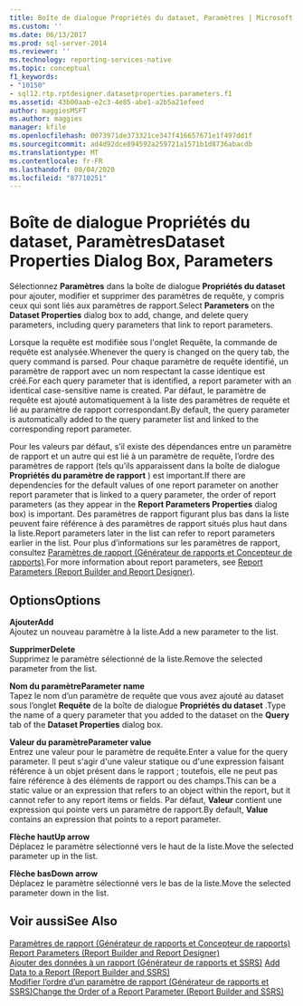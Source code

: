 ```yaml
---
title: Boîte de dialogue Propriétés du dataset, Paramètres | Microsoft Docs
ms.custom: ''
ms.date: 06/13/2017
ms.prod: sql-server-2014
ms.reviewer: ''
ms.technology: reporting-services-native
ms.topic: conceptual
f1_keywords:
- "10150"
- sql12.rtp.rptdesigner.datasetproperties.parameters.f1
ms.assetid: 43b00aab-e2c3-4e85-abe1-a2b5a21efeed
author: maggiesMSFT
ms.author: maggies
manager: kfile
ms.openlocfilehash: 0073971de373321ce347f416657671e1f497dd1f
ms.sourcegitcommit: ad4d92dce894592a259721a1571b1d8736abacdb
ms.translationtype: MT
ms.contentlocale: fr-FR
ms.lasthandoff: 08/04/2020
ms.locfileid: "87710251"
---
```

# <a name="dataset-properties-dialog-box-parameters"></a><span data-ttu-id="5d69f-102">Boîte de dialogue Propriétés du dataset, Paramètres</span><span class="sxs-lookup"><span data-stu-id="5d69f-102">Dataset Properties Dialog Box, Parameters</span></span>
  <span data-ttu-id="5d69f-103">Sélectionnez **Paramètres** dans la boîte de dialogue **Propriétés du dataset** pour ajouter, modifier et supprimer des paramètres de requête, y compris ceux qui sont liés aux paramètres de rapport.</span><span class="sxs-lookup"><span data-stu-id="5d69f-103">Select **Parameters** on the **Dataset Properties** dialog box to add, change, and delete query parameters, including query parameters that link to report parameters.</span></span>  
  
 <span data-ttu-id="5d69f-104">Lorsque la requête est modifiée sous l'onglet Requête, la commande de requête est analysée.</span><span class="sxs-lookup"><span data-stu-id="5d69f-104">Whenever the query is changed on the query tab, the query command is parsed.</span></span> <span data-ttu-id="5d69f-105">Pour chaque paramètre de requête identifié, un paramètre de rapport avec un nom respectant la casse identique est créé.</span><span class="sxs-lookup"><span data-stu-id="5d69f-105">For each query parameter that is identified, a report parameter with an identical case-sensitive name is created.</span></span> <span data-ttu-id="5d69f-106">Par défaut, le paramètre de requête est ajouté automatiquement à la liste des paramètres de requête et lié au paramètre de rapport correspondant.</span><span class="sxs-lookup"><span data-stu-id="5d69f-106">By default, the query parameter is automatically added to the query parameter list and linked to the corresponding report parameter.</span></span>  
  
 <span data-ttu-id="5d69f-107">Pour les valeurs par défaut, s’il existe des dépendances entre un paramètre de rapport et un autre qui est lié à un paramètre de requête, l’ordre des paramètres de rapport (tels qu’ils apparaissent dans la boîte de dialogue **Propriétés du paramètre de rapport** ) est important.</span><span class="sxs-lookup"><span data-stu-id="5d69f-107">If there are dependencies for the default values of one report parameter on another report parameter that is linked to a query parameter, the order of report parameters (as they appear in the **Report Parameters Properties** dialog box) is important.</span></span> <span data-ttu-id="5d69f-108">Des paramètres de rapport figurant plus bas dans la liste peuvent faire référence à des paramètres de rapport situés plus haut dans la liste.</span><span class="sxs-lookup"><span data-stu-id="5d69f-108">Report parameters later in the list can refer to report parameters earlier in the list.</span></span> <span data-ttu-id="5d69f-109">Pour plus d’informations sur les paramètres de rapport, consultez [Paramètres de rapport &#40;Générateur de rapports et Concepteur de rapports&#41;](../report-design/report-parameters-report-builder-and-report-designer.md).</span><span class="sxs-lookup"><span data-stu-id="5d69f-109">For more information about report parameters, see [Report Parameters &#40;Report Builder and Report Designer&#41;](../report-design/report-parameters-report-builder-and-report-designer.md).</span></span>  
  
## <a name="options"></a><span data-ttu-id="5d69f-110">Options</span><span class="sxs-lookup"><span data-stu-id="5d69f-110">Options</span></span>  
 <span data-ttu-id="5d69f-111">**Ajouter**</span><span class="sxs-lookup"><span data-stu-id="5d69f-111">**Add**</span></span>  
 <span data-ttu-id="5d69f-112">Ajoutez un nouveau paramètre à la liste.</span><span class="sxs-lookup"><span data-stu-id="5d69f-112">Add a new parameter to the list.</span></span>  
  
 <span data-ttu-id="5d69f-113">**Supprimer**</span><span class="sxs-lookup"><span data-stu-id="5d69f-113">**Delete**</span></span>  
 <span data-ttu-id="5d69f-114">Supprimez le paramètre sélectionné de la liste.</span><span class="sxs-lookup"><span data-stu-id="5d69f-114">Remove the selected parameter from the list.</span></span>  
  
 <span data-ttu-id="5d69f-115">**Nom du paramètre**</span><span class="sxs-lookup"><span data-stu-id="5d69f-115">**Parameter name**</span></span>  
 <span data-ttu-id="5d69f-116">Tapez le nom d’un paramètre de requête que vous avez ajouté au dataset sous l’onglet **Requête** de la boîte de dialogue **Propriétés du dataset** .</span><span class="sxs-lookup"><span data-stu-id="5d69f-116">Type the name of a query parameter that you added to the dataset on the **Query** tab of the **Dataset Properties** dialog box.</span></span>  
  
 <span data-ttu-id="5d69f-117">**Valeur du paramètre**</span><span class="sxs-lookup"><span data-stu-id="5d69f-117">**Parameter value**</span></span>  
 <span data-ttu-id="5d69f-118">Entrez une valeur pour le paramètre de requête.</span><span class="sxs-lookup"><span data-stu-id="5d69f-118">Enter a value for the query parameter.</span></span> <span data-ttu-id="5d69f-119">Il peut s'agir d'une valeur statique ou d'une expression faisant référence à un objet présent dans le rapport ; toutefois, elle ne peut pas faire référence à des éléments de rapport ou des champs.</span><span class="sxs-lookup"><span data-stu-id="5d69f-119">This can be a static value or an expression that refers to an object within the report, but it cannot refer to any report items or fields.</span></span> <span data-ttu-id="5d69f-120">Par défaut, **Valeur** contient une expression qui pointe vers un paramètre de rapport.</span><span class="sxs-lookup"><span data-stu-id="5d69f-120">By default, **Value** contains an expression that points to a report parameter.</span></span>  
  
 <span data-ttu-id="5d69f-121">**Flèche haut**</span><span class="sxs-lookup"><span data-stu-id="5d69f-121">**Up arrow**</span></span>  
 <span data-ttu-id="5d69f-122">Déplacez le paramètre sélectionné vers le haut de la liste.</span><span class="sxs-lookup"><span data-stu-id="5d69f-122">Move the selected parameter up in the list.</span></span>  
  
 <span data-ttu-id="5d69f-123">**Flèche bas**</span><span class="sxs-lookup"><span data-stu-id="5d69f-123">**Down arrow**</span></span>  
 <span data-ttu-id="5d69f-124">Déplacez le paramètre sélectionné vers le bas de la liste.</span><span class="sxs-lookup"><span data-stu-id="5d69f-124">Move the selected parameter down in the list.</span></span>  
  
## <a name="see-also"></a><span data-ttu-id="5d69f-125">Voir aussi</span><span class="sxs-lookup"><span data-stu-id="5d69f-125">See Also</span></span>  
 <span data-ttu-id="5d69f-126">[Paramètres de rapport &#40;Générateur de rapports et Concepteur de rapports&#41;](../report-design/report-parameters-report-builder-and-report-designer.md) </span><span class="sxs-lookup"><span data-stu-id="5d69f-126">[Report Parameters &#40;Report Builder and Report Designer&#41;](../report-design/report-parameters-report-builder-and-report-designer.md) </span></span>  
 <span data-ttu-id="5d69f-127">[Ajouter des données à un rapport &#40;Générateur de rapports et SSRS&#41;](report-datasets-ssrs.md) </span><span class="sxs-lookup"><span data-stu-id="5d69f-127">[Add Data to a Report &#40;Report Builder and SSRS&#41;](report-datasets-ssrs.md) </span></span>  
 [<span data-ttu-id="5d69f-128">Modifier l’ordre d’un paramètre de rapport &#40;Générateur de rapports et SSRS&#41;</span><span class="sxs-lookup"><span data-stu-id="5d69f-128">Change the Order of a Report Parameter &#40;Report Builder and SSRS&#41;</span></span>](../report-design/change-the-order-of-a-report-parameter-report-builder-and-ssrs.md)  
  
  
